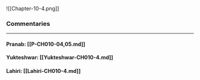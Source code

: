 ![[Chapter-10-4.png]]

### Commentaries

---

#### Pranab: [[P-CH010-04,05.md]]

#### Yukteshwar: [[Yukteshwar-CH010-4.md]]

#### Lahiri: [[Lahiri-CH010-4.md]]
